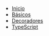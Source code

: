 <!-- docs/_sidebar.md -->

* [Inicio](/)
* [Básicos](angular-basics.md "Nociones")
* [Decoradores](decoradores.md "Decoradores")
* [TypeScript](ts.md "TypeScript")
